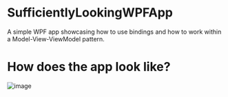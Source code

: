 ﻿# SufficientlyLookingWPFApp
A simple WPF app showcasing how to use bindings and how to work within a Model-View-ViewModel pattern.
# How does the app look like?
![image](https://github.com/user-attachments/assets/28e1d06e-d430-432f-9bac-738c82349ed4)

